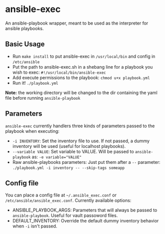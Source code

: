 ansible-exec
============
An ansible-playbook wrapper, meant to be used as the interpreter for ansible playbooks.

## Basic Usage
* Run `make install` to put ansible-exec in `/usr/local/bin` and config in `/etc/ansible`
* Put the path to ansible-exec.sh in a shebang line for a playbook you wish to exec: `#!/usr/local/bin/ansible-exec`
* Add execute permissions to the playbook: `chmod u+x playbook.yml`
* Run it! `./playbook.yml`

**Note:** the working directory will be changed to the dir containing the yaml file before running `ansible-playbook`

## Parameters
`ansible-exec` currently handlers three kinds of parameters passed to the playbook when executing:
* `-i INVENTORY`: Set the inventory file to use. If not passed, a dummy inventory will be used (useful for localhost playbooks).
* `--variable VALUE`: Set variable to VALUE. Will be passed to `ansible-playbook` as: `-e variable="VALUE"`
* Raw ansible-playbooks parameters: Just put them after a `--` parameter: `./playbook.yml -i inventory -- --skip-tags someapp`

## Config file
You can place  a config file at `~/.ansible_exec.conf` or `/etc/ansible/ansible_exec.conf`. Currently available options:
* ANSIBLE_PLAYBOOK_ARGS: Parameters that will always be passed to `ansible-playbook`. Useful for vault passoword files.
* DEFAULT_INVENTORY: Override the default dummy inventory behavior when `-i` isn't passed.
